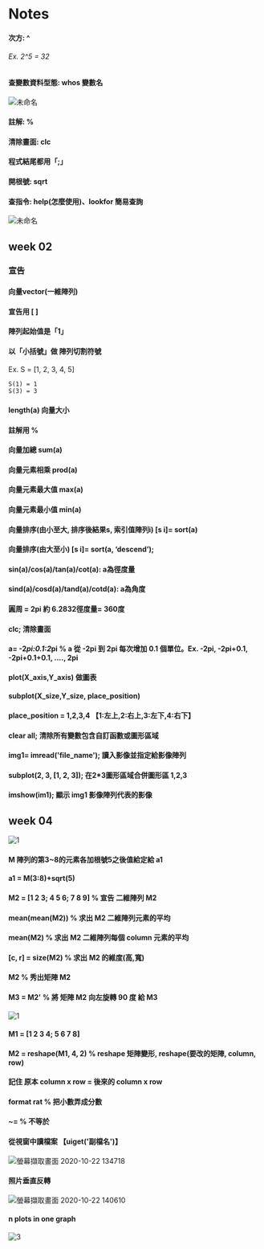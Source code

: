# Notes

#### 次方: ^
###### Ex. 2^5 = 32

#### 查變數資料型態: whos 變數名

![未命名](https://user-images.githubusercontent.com/53148219/93421652-8244cb80-f8e4-11ea-8de0-bd08998f5397.png)

#### 註解: %

#### 清除畫面: clc

#### 程式結尾都用「;」

#### 開根號: sqrt

#### 查指令: help(怎麼使用)、lookfor 簡易查詢
![未命名](https://user-images.githubusercontent.com/53148219/93426669-14ea6800-f8ef-11ea-840b-abcabccc8898.png)

## week 02
### 宣告
#### 向量vector(一維陣列)
#### 宣告用 [  ]

#### 陣列起始值是「1」

#### 以「小括號」做 陣列切割符號
  Ex. S = [1, 2, 3, 4, 5]
	
	S(1) = 1
	S(3) = 3
#### length(a) 向量大小
#### 註解用 %
#### 向量加總 sum(a)
#### 向量元素相乘 prod(a)
#### 向量元素最大值 max(a)
#### 向量元素最小值 min(a)
#### 向量排序(由小至大, 排序後結果s, 索引值陣列i) [s i]= sort(a)
#### 向量排序(由大至小) [s i]= sort(a, ‘descend’);
#### sin(a)/cos(a)/tan(a)/cot(a): a為徑度量
#### sind(a)/cosd(a)/tand(a)/cotd(a): a為角度
#### 圓周 = 2pi 約 6.2832徑度量= 360度
#### clc; 清除畫面
#### a= -2*pi:0.1:2*pi % a 從 -2pi 到 2pi 每次增加 0.1 個單位。Ex. -2pi, -2pi+0.1, -2pi+0.1+0.1, ...., 2pi
#### plot(X_axis,Y_axis) 做圖表
#### subplot(X_size,Y_size, place_position)
#### place_position = 1,2,3,4 【1:左上,2:右上,3:左下,4:右下】
#### clear all; 清除所有變數包含自訂函數或圖形區域
#### img1= imread('file_name'); 讀入影像並指定給影像陣列
#### subplot(2, 3, [1, 2, 3]); 在2*3圖形區域合併圖形區 1,2,3
#### imshow(im1); 顯示 img1 影像陣列代表的影像

## week 04
![1](https://user-images.githubusercontent.com/53148219/96079115-89142d80-0ee6-11eb-959e-09960ded1658.jpg)

#### M 陣列的第3~8的元素各加根號5之後值給定給 a1
#### a1 = M(3:8)+sqrt(5)
#### M2 = [1 2 3; 4 5 6; 7 8 9] % 宣告 二維陣列 M2
#### mean(mean(M2)) % 求出 M2 二維陣列元素的平均
#### mean(M2) % 求出 M2 二維陣列每個 column 元素的平均
#### [c, r] = size(M2) % 求出 M2 的維度(高,寬)
#### M2 % 秀出矩陣 M2
#### M3 = M2' % 將 矩陣 M2 向左旋轉 90 度 給 M3
![1](https://user-images.githubusercontent.com/53148219/96085947-21fd7580-0ef4-11eb-9cc9-0ba4c7049ec2.jpg)
#### M1 = [1 2 3 4; 5 6 7 8]
#### M2 = reshape(M1, 4, 2) % reshape 矩陣變形, reshape(要改的矩陣, column, row)
#### 記住 原本 column x row = 後來的 column x row
#### format rat % 把小數弄成分數
#### ~= % 不等於
#### 從視窗中讀檔案 【uiget('副檔名')】
![螢幕擷取畫面 2020-10-22 134718](https://user-images.githubusercontent.com/53148219/96829938-1d453e00-146d-11eb-89cf-9388130303b7.jpg)
#### 照片垂直反轉
![螢幕擷取畫面 2020-10-22 140610](https://user-images.githubusercontent.com/53148219/96831546-db69c700-146f-11eb-9741-ef6770297979.jpg)
#### n plots in one graph
![3](https://user-images.githubusercontent.com/53148219/97530651-8d177380-19ed-11eb-816f-21c8275e0733.jpg)
